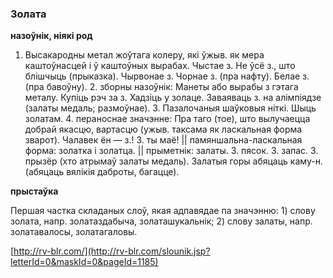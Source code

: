 ### Золата
**назоўнік, ніякі род**

1. Высакародны метал жоўтага колеру, які ўжыв. як мера каштоўнасцей і ў каштоўных вырабах. Чыстае з. Не ўсё з., што блішчыць (прыказка). Чырвонае з. Чорнае з. (пра нафту). Белае з. (пра бавоўну). 2. зборны назоўнік: Манеты або вырабы з гэтага металу. Купіць рэч за з. Хадзіць у золаце. Заваяваць з. на алімпіядзе (залаты медаль; размоўнае). 3. Пазалочаныя шаўковыя ніткі. Шыць золатам. 4. пераноснае значэнне: Пра таго (тое), што вылучаецца добрай якасцю, вартасцю (ужыв. таксама як ласкальная форма зварот). Чалавек ён — з.! 3. ты маё! || памяншальна-ласкальная форма: золатка і золатца. || прыметнік: залаты. З. пясок. З. запас. З. прызёр (хто атрымаў залаты медаль). Залатыя горы абяцаць каму-н. (абяцаць вялікія даброты, багацце).

**прыстаўка**

Першая частка складаных слоў, якая адпавядае па значэнню: 1) слову золата, напр. золатаздабыча, золаташукальнік; 2) слову залаты, напр. золатавалосы, золатагаловы.

<a rel="author">[http://rv-blr.com/](http://rv-blr.com/slounik.jsp?letterId=0&maskId=0&pageId=1185)</a>

